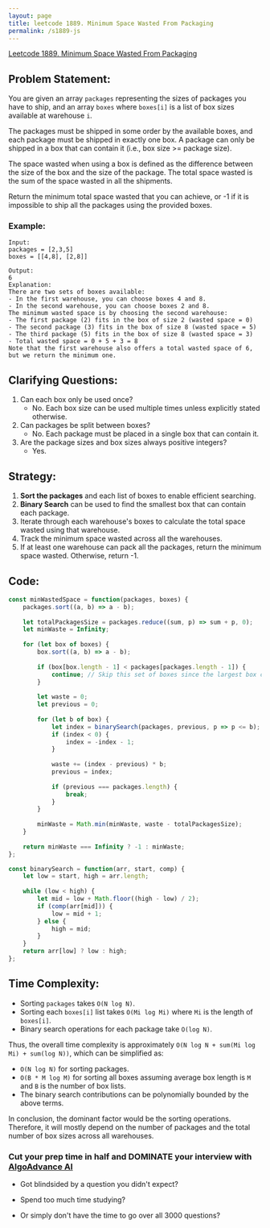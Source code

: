 ```yaml
---
layout: page
title: leetcode 1889. Minimum Space Wasted From Packaging
permalink: /s1889-js
---
```

[Leetcode 1889. Minimum Space Wasted From Packaging](https://algoadvance.github.io/algoadvance/l1889)
## Problem Statement:
You are given an array `packages` representing the sizes of packages you have to ship, and an array `boxes` where `boxes[i]` is a list of box sizes available at warehouse `i`.

The packages must be shipped in some order by the available boxes, and each package must be shipped in exactly one box. A package can only be shipped in a box that can contain it (i.e., box size >= package size).

The space wasted when using a box is defined as the difference between the size of the box and the size of the package. The total space wasted is the sum of the space wasted in all the shipments.

Return the minimum total space wasted that you can achieve, or -1 if it is impossible to ship all the packages using the provided boxes.

### Example:
```plaintext
Input:
packages = [2,3,5]
boxes = [[4,8], [2,8]]

Output:
6
Explanation:
There are two sets of boxes available:
- In the first warehouse, you can choose boxes 4 and 8.
- In the second warehouse, you can choose boxes 2 and 8.
The minimum wasted space is by choosing the second warehouse:
- The first package (2) fits in the box of size 2 (wasted space = 0)
- The second package (3) fits in the box of size 8 (wasted space = 5)
- The third package (5) fits in the box of size 8 (wasted space = 3)
- Total wasted space = 0 + 5 + 3 = 8
Note that the first warehouse also offers a total wasted space of 6, but we return the minimum one.
```

## Clarifying Questions:
1. Can each box only be used once?
   - No. Each box size can be used multiple times unless explicitly stated otherwise.
2. Can packages be split between boxes?
   - No. Each package must be placed in a single box that can contain it.
3. Are the package sizes and box sizes always positive integers?
   - Yes.

## Strategy:
1. **Sort the packages** and each list of boxes to enable efficient searching.
2. **Binary Search** can be used to find the smallest box that can contain each package.
3. Iterate through each warehouse's boxes to calculate the total space wasted using that warehouse.
4. Track the minimum space wasted across all the warehouses.
5. If at least one warehouse can pack all the packages, return the minimum space wasted. Otherwise, return -1.

## Code:
```javascript
const minWastedSpace = function(packages, boxes) {
    packages.sort((a, b) => a - b);
    
    let totalPackagesSize = packages.reduce((sum, p) => sum + p, 0);
    let minWaste = Infinity;
    
    for (let box of boxes) {
        box.sort((a, b) => a - b);
        
        if (box[box.length - 1] < packages[packages.length - 1]) {
            continue; // Skip this set of boxes since the largest box can't fit the largest package.
        }
        
        let waste = 0;
        let previous = 0;
        
        for (let b of box) {
            let index = binarySearch(packages, previous, p => p <= b);
            if (index < 0) {
                index = -index - 1;
            }
            
            waste += (index - previous) * b;
            previous = index;
            
            if (previous === packages.length) {
                break;
            }
        }
        
        minWaste = Math.min(minWaste, waste - totalPackagesSize);
    }
    
    return minWaste === Infinity ? -1 : minWaste;
};

const binarySearch = function(arr, start, comp) {
    let low = start, high = arr.length;
    
    while (low < high) {
        let mid = low + Math.floor((high - low) / 2);
        if (comp(arr[mid])) {
            low = mid + 1;
        } else {
            high = mid;
        }
    }
    return arr[low] ? low : high;
};
```

## Time Complexity:
- Sorting `packages` takes `O(N log N)`.
- Sorting each `boxes[i]` list takes `O(Mi log Mi)` where `Mi` is the length of `boxes[i]`.
- Binary search operations for each package take `O(log N)`.

Thus, the overall time complexity is approximately `O(N log N + sum(Mi log Mi) + sum(log N))`, which can be simplified as:
- `O(N log N)` for sorting packages.
- `O(B * M log M)` for sorting all boxes assuming average box length is `M` and `B` is the number of box lists.
- The binary search contributions can be polynomially bounded by the above terms.

In conclusion, the dominant factor would be the sorting operations. Therefore, it will mostly depend on the number of packages and the total number of box sizes across all warehouses.


### Cut your prep time in half and DOMINATE your interview with [AlgoAdvance AI](https://algoAdvance.com)

- Got blindsided by a question you didn't expect?

- Spend too much time studying?

- Or simply don't have the time to go over all 3000 questions?


